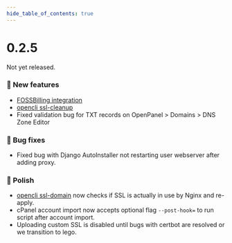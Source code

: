 ```yaml
--- 
hide_table_of_contents: true
---
```



# 0.2.5

Not yet released.

### 🚀 New features
- [FOSSBilling integration](/docs/articles/extensions/openpanel-and-fossbilling/)
- [opencli ssl-cleanup](https://dev.openpanel.co/cli/commands.html#Delete-unused-SSLs)
- Fixed validation bug for TXT records on OpenPanel > Domains > DNS Zone Editor

### 🐛 Bug fixes
- Fixed bug with Django AutoInstaller not restarting user webserver after adding proxy.


### 💅 Polish
- [opencli ssl-domain](https://dev.openpanel.co/cli/commands.html#Generate-SSL-for-a-domain) now checks if SSL is actually in use by Nginx and re-apply.
- cPanel account import now accepts optional flag `--post-hook=` to run script after account import.
- Uploading custom SSL is disabled until bugs with certbot are resolved or we transition to lego.

